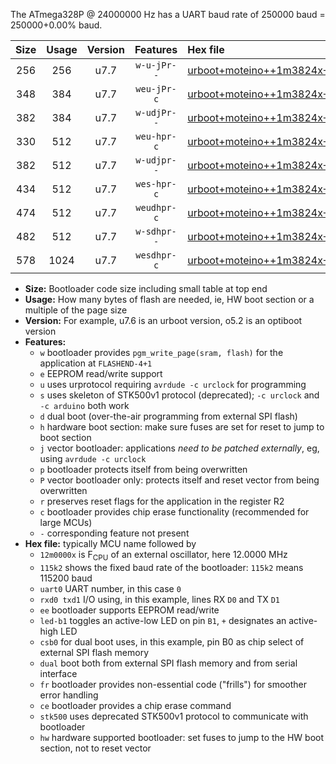 The ATmega328P @ 24000000 Hz has a UART baud rate of 250000 baud = 250000+0.00% baud.

|Size|Usage|Version|Features|Hex file|
|:-:|:-:|:-:|:-:|:--|
|256|256|u7.7|`w-u-jPr--`|[urboot+moteino++1m3824x+++14k4_uart0_rxd0_txd1_led+b1_fr.hex](https://raw.githubusercontent.com/stefanrueger/urboot.hex/main/boards/moteino/external_oscillator/fcpu++1m3824_Hz/br+++14k4_bps/urboot+moteino++1m3824x+++14k4_uart0_rxd0_txd1_led+b1_fr.hex)|
|348|384|u7.7|`weu-jPr-c`|[urboot+moteino++1m3824x+++14k4_uart0_rxd0_txd1_ee_led+b1_fr_ce.hex](https://raw.githubusercontent.com/stefanrueger/urboot.hex/main/boards/moteino/external_oscillator/fcpu++1m3824_Hz/br+++14k4_bps/urboot+moteino++1m3824x+++14k4_uart0_rxd0_txd1_ee_led+b1_fr_ce.hex)|
|382|384|u7.7|`w-udjPr--`|[urboot+moteino++1m3824x+++14k4_uart0_rxd0_txd1_led+b1_csb0_dual.hex](https://raw.githubusercontent.com/stefanrueger/urboot.hex/main/boards/moteino/external_oscillator/fcpu++1m3824_Hz/br+++14k4_bps/urboot+moteino++1m3824x+++14k4_uart0_rxd0_txd1_led+b1_csb0_dual.hex)|
|330|512|u7.7|`weu-hpr-c`|[urboot+moteino++1m3824x+++14k4_uart0_rxd0_txd1_ee_led+b1_fr_ce_hw.hex](https://raw.githubusercontent.com/stefanrueger/urboot.hex/main/boards/moteino/external_oscillator/fcpu++1m3824_Hz/br+++14k4_bps/urboot+moteino++1m3824x+++14k4_uart0_rxd0_txd1_ee_led+b1_fr_ce_hw.hex)|
|382|512|u7.7|`w-udjpr--`|[urboot+moteino++1m3824x+++14k4_uart0_rxd0_txd1_led+b1_csb0_dual_fr.hex](https://raw.githubusercontent.com/stefanrueger/urboot.hex/main/boards/moteino/external_oscillator/fcpu++1m3824_Hz/br+++14k4_bps/urboot+moteino++1m3824x+++14k4_uart0_rxd0_txd1_led+b1_csb0_dual_fr.hex)|
|434|512|u7.7|`wes-hpr-c`|[urboot+moteino++1m3824x+++14k4_uart0_rxd0_txd1_ee_led+b1_fr_ce_stk500_hw.hex](https://raw.githubusercontent.com/stefanrueger/urboot.hex/main/boards/moteino/external_oscillator/fcpu++1m3824_Hz/br+++14k4_bps/urboot+moteino++1m3824x+++14k4_uart0_rxd0_txd1_ee_led+b1_fr_ce_stk500_hw.hex)|
|474|512|u7.7|`weudhpr-c`|[urboot+moteino++1m3824x+++14k4_uart0_rxd0_txd1_ee_led+b1_csb0_dual_fr_ce_hw.hex](https://raw.githubusercontent.com/stefanrueger/urboot.hex/main/boards/moteino/external_oscillator/fcpu++1m3824_Hz/br+++14k4_bps/urboot+moteino++1m3824x+++14k4_uart0_rxd0_txd1_ee_led+b1_csb0_dual_fr_ce_hw.hex)|
|482|512|u7.7|`w-sdhpr--`|[urboot+moteino++1m3824x+++14k4_uart0_rxd0_txd1_led+b1_csb0_dual_fr_stk500_hw.hex](https://raw.githubusercontent.com/stefanrueger/urboot.hex/main/boards/moteino/external_oscillator/fcpu++1m3824_Hz/br+++14k4_bps/urboot+moteino++1m3824x+++14k4_uart0_rxd0_txd1_led+b1_csb0_dual_fr_stk500_hw.hex)|
|578|1024|u7.7|`wesdhpr-c`|[urboot+moteino++1m3824x+++14k4_uart0_rxd0_txd1_ee_led+b1_csb0_dual_fr_ce_stk500_hw.hex](https://raw.githubusercontent.com/stefanrueger/urboot.hex/main/boards/moteino/external_oscillator/fcpu++1m3824_Hz/br+++14k4_bps/urboot+moteino++1m3824x+++14k4_uart0_rxd0_txd1_ee_led+b1_csb0_dual_fr_ce_stk500_hw.hex)|

- **Size:** Bootloader code size including small table at top end
- **Usage:** How many bytes of flash are needed, ie, HW boot section or a multiple of the page size
- **Version:** For example, u7.6 is an urboot version, o5.2 is an optiboot version
- **Features:**
  + `w` bootloader provides `pgm_write_page(sram, flash)` for the application at `FLASHEND-4+1`
  + `e` EEPROM read/write support
  + `u` uses urprotocol requiring `avrdude -c urclock` for programming
  + `s` uses skeleton of STK500v1 protocol (deprecated); `-c urclock` and `-c arduino` both work
  + `d` dual boot (over-the-air programming from external SPI flash)
  + `h` hardware boot section: make sure fuses are set for reset to jump to boot section
  + `j` vector bootloader: applications *need to be patched externally*, eg, using `avrdude -c urclock`
  + `p` bootloader protects itself from being overwritten
  + `P` vector bootloader only: protects itself and reset vector from being overwritten
  + `r` preserves reset flags for the application in the register R2
  + `c` bootloader provides chip erase functionality (recommended for large MCUs)
  + `-` corresponding feature not present
- **Hex file:** typically MCU name followed by
  + `12m0000x` is F<sub>CPU</sub> of an external oscillator, here 12.0000 MHz
  + `115k2` shows the fixed baud rate of the bootloader: `115k2` means 115200 baud
  + `uart0` UART number, in this case `0`
  + `rxd0 txd1` I/O using, in this example, lines RX `D0` and TX `D1`
  + `ee` bootloader supports EEPROM read/write
  + `led-b1` toggles an active-low LED on pin `B1`, `+` designates an active-high LED
  + `csb0` for dual boot uses, in this example, pin B0 as chip select of external SPI flash memory
  + `dual` boot both from external SPI flash memory and from serial interface
  + `fr` bootloader provides non-essential code ("frills") for smoother error handling
  + `ce` bootloader provides a chip erase command
  + `stk500` uses deprecated STK500v1 protocol to communicate with bootloader
  + `hw` hardware supported bootloader: set fuses to jump to the HW boot section, not to reset vector
